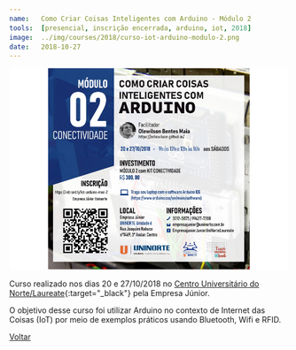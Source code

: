 ```yaml
---
name:  	Como Criar Coisas Inteligentes com Arduino - Módulo 2
tools: 	[presencial, inscrição encerrada, arduino, iot, 2018]
image: 	../img/courses/2018/curso-iot-arduino-modulo-2.png
date: 	2018-10-27
---
```


![](../img/courses/2018/curso-iot-arduino-modulo-2.png)

Curso realizado nos dias 20 e 27/10/2018 no [Centro Universitário do Norte/Laureate][uninorte-laureate]{:target="_black"} pela Empresa Júnior.

O objetivo desse curso foi utilizar Arduino no contexto de Internet das Coisas (IoT) por meio de exemplos práticos usando Bluetooth, Wifi e RFID.

[uninorte-laureate]: https://www.uninorte.com.br/

<p class="text-center">
	<a class="btn btn-outline-primary mt-1" href="{{ site.baseurl }}/courses/">Voltar</a>
</p>